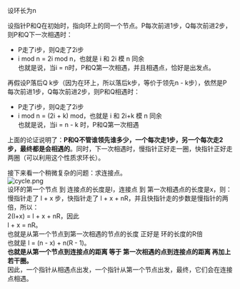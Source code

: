 设环长为n  

设指针P和Q在初始时，指向环上的同一个节点。P每次前进1步，Q每次前进2步，则P和Q下一次相遇时：  

* P走了i步，则Q走了2i步
* i mod n = 2i mod n，也就是 i 和 2i 模 n 同余  
也就是说，当i = n时，P和Q第一次相遇，并且相遇点，恰好是出发点。  

再假设P落后Q k步（因为在环上，所以落后k步，等价于领先n \- k步），依然是P每次前进1步，Q每次前进2步，则P和Q相遇时：  

* P走了i步，则Q走了2i步
* i mod n = (2i + k) mod，也就是 i 和 2i+k 模 n 同余  
也就是说，当i = n \- k 时，P和Q第一次相遇

上面的论证说明了：**P和Q不管谁领先谁多少，一个每次走1步，另一个每次走2步，最终都是会相遇的**。同时，下一次相遇时，慢指针正好走一圈，快指针正好走两圈（可以利用这个性质求环长）。  

接下来看一个稍微复杂的问题：求连接点。  
![cycle.png](http://images.timd.cn/data-structure/cycle.png)  
设环的第一个节点 到 连接点的长度是l，连接点 到 第一次相遇点的长度是x，则：  
慢指针走了 l + x 步，快指针走了 l + x + nR，并且快指针走的步数是慢指针的两倍，所以：  
2(l+x) = l + x + nR，因此  
l + x = nR。  
也就是从第一个节点到第一次相遇的节点的长度 正好是 环的长度的R倍  
也就是 l = (n \- x) + n(R - 1)。  
**也就是从第一个节点到连接点的距离 等于 第一次相遇的点到连接点的距离 再加上若干圈。**  
因此，一个指针从相遇点出发，一个指针从第一个节点出发，最终，它们会在连接点相遇。  